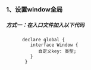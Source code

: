 ### 1、设置window全局
     
##### 方式一：在入口文件加入以下代码
          declare global {
             interface Window {
                自定义key: 类型;
             }
           }
           
          

